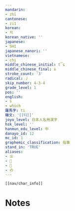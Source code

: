 ```yaml
---
mandarin:
- zhī
cantonese:
- zi1
korean:
- 지
korean_native: ''
japanese:
- SHI
japanese_nanori: ''
vietnamese:
- chi
middle_chinese_initial: t͡ɕ
middle_chinese_final: ɨ
stroke_count: '3'
radical: 丿
skip_number: 4-3-4
grade_level: 1
pos: ''
english:
- s
- which
羅馬字: ti
韓文: '[[티]]'
joyo_level: 日本人名用漢字
hsk_level: ''
hanmun_edu_level: 中
danayo_id: 12
mc_id: 1
graphemic_classification: 指事
stand_in: 'TRUE'
aliases:
- 㞢
- 𠔇
- 𡳿
- の
---
```

```meta-bind-embed
[[nav/char_info]]
```

# Notes
